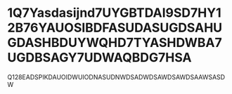 # 1Q7Yasdasijnd7UYGBTDAI9SD7HY12B76YAUOSIBDFASUDASUGDSAHUGDASHBDUYWQHD7TYASHDWBA7UGDBSAGY7UDWAQBDG7HSA
Q128EADSPIKDAUOIDWUIODNASUDNWDSADWDSAWDSAWDSAAWSASDW
